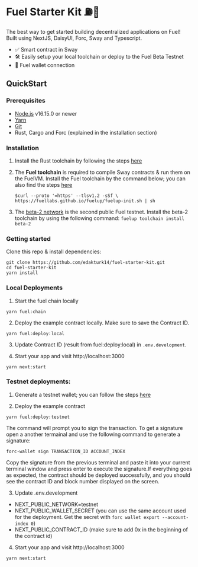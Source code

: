# Fuel Starter Kit ⛽🌴

The best way to get started building decentralized applications on Fuel! Built using NextJS, DaisyUI, Forc, Sway and Typescript.

- ✅ Smart contract in Sway
- 🛠 Easily setup your local toolchain or deploy to the Fuel Beta Testnet
- 👛 Fuel wallet connection

## QuickStart

### Prerequisites

- [Node.js](https://nodejs.org/en/) v16.15.0 or newer
- [Yarn](https://www.npmjs.com/package/yarn)
- [Git](https://git-scm.com/book/en/v2/Getting-Started-Installing-Git)
- Rust, Cargo and Forc (explained in the installation section)

### Installation

1. Install the Rust toolchain by following the steps [here](https://fuellabs.github.io/sway/v0.24.3/introduction/installation.html#dependencies)

2. The **Fuel toolchain** is required to compile Sway contracts & run them on the FuelVM. Install the Fuel toolchain by the command below; you can also find the steps [here](https://github.com/FuelLabs/fuelup)

    `$curl --proto '=https' --tlsv1.2 -sSf \ https://fuellabs.github.io/fuelup/fuelup-init.sh | sh`

3. The [beta-2 network](https://fuellabs.github.io/fuel-docs/master/networks/beta-1.html) is the second public Fuel testnet. Install the beta-2 toolchain by using the following command:
    `fuelup toolchain install beta-2`

### Getting started

Clone this repo & install dependencies:
```
git clone https://github.com/edakturk14/fuel-starter-kit.git
cd fuel-starter-kit
yarn install
```

### Local Deployments
1. Start the fuel chain locally
```
yarn fuel:chain
```

2. Deploy the example contract locally. Make sure to save the Contract ID.
```
yarn fuel:deploy:local
```

3. Update Contract ID (result from fuel:deploy:local) in `.env.development`.

4. Start your app and visit http://localhost:3000
```
yarn next:start
```

### Testnet deployments:

1. Generate a testnet wallet; you can follow the steps [here](https://fuellabs.github.io/fuel-docs/master/developer-quickstart.html#deploy-the-contract)

2. Deploy the example contract
```
yarn fuel:deploy:testnet
```

The command will prompt you to sign the transaction. To get a signature open a another termainal and use the following command to generate a signature:

```
forc-wallet sign TRANSACTION_ID ACCOUNT_INDEX
```

Copy the signature from the previous terminal and paste it into your current terminal window and press enter to execute the signature.If everything goes as expected, the contract should be deployed successfully, and you should see the contract ID and block number displayed on the screen.

3. Update .env.development
  - NEXT_PUBLIC_NETWORK=testnet
  - NEXT_PUBLIC_WALLET_SECRET (you can use the same account used for the deployment. Get the secret with `forc wallet export --account-index 0`)
  - NEXT_PUBLIC_CONTRACT_ID (make sure to add 0x in the beginning of the contract id)

4. Start your app and visit http://localhost:3000
```
yarn next:start
```